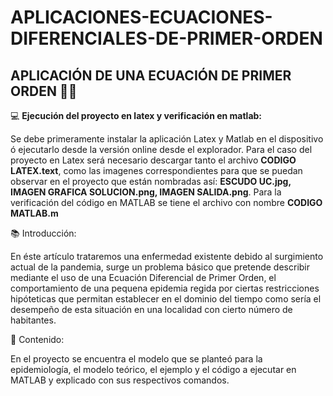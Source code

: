 # APLICACIONES-ECUACIONES-DIFERENCIALES-DE-PRIMER-ORDEN
## APLICACIÓN DE UNA ECUACIÓN DE PRIMER ORDEN 👩‍🏫

💻 **Ejecución del proyecto en latex y verificación en matlab:**

Se debe primeramente instalar la aplicación Latex y Matlab en el dispositivo ó ejecutarlo desde la versión online desde el explorador.
Para el caso del proyecto en Latex será necesario descargar tanto el archivo **CODIGO LATEX.text**, como las imagenes correspondientes para que se puedan observar en el proyecto que están nombradas así: **ESCUDO UC.jpg, IMAGEN GRAFICA SOLUCION.png, IMAGEN SALIDA.png**. Para la verificación del código en MATLAB se tiene el archivo con nombre **CODIGO MATLAB.m**

📚 Introducción:

En éste artículo trataremos una enfermedad existente debido al surgimiento actual de la pandemia, surge un problema básico que pretende describir mediante el uso de una Ecuación Diferencial de Primer Orden, el comportamiento de una pequena epidemia regida por ciertas restricciones hipóteticas que permitan establecer en el dominio del tiempo como sería el desempeño de esta situación en una localidad con cierto número de habitantes.

📌 Contenido:

En el proyecto se encuentra el modelo que se planteó para la epidemiología, el modelo teórico, el ejemplo y el código a ejecutar en MATLAB y explicado con sus respectivos comandos.

